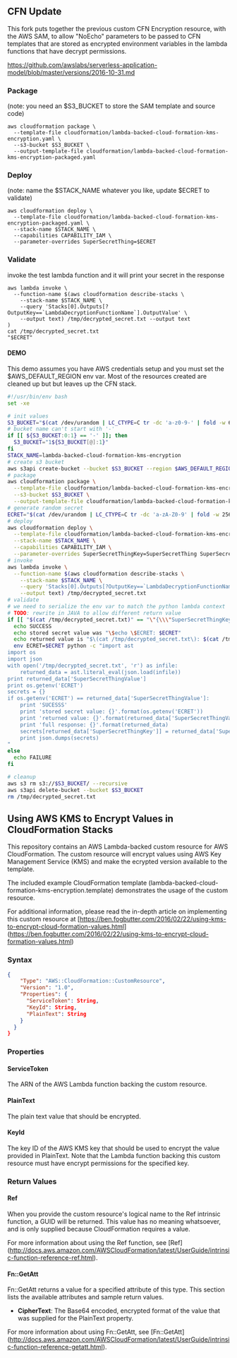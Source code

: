 ## CFN Update

This fork puts together the previous custom CFN Encryption resource,
with the AWS SAM, to allow "NoEcho" parameters to be passed to CFN templates
that are stored as encrypted environment variables in the lambda functions
that have decrypt permissions.

https://github.com/awslabs/serverless-application-model/blob/master/versions/2016-10-31.md

### Package

(note: you need an $S3_BUCKET to store the SAM template and source code)
```shell
aws cloudformation package \
  --template-file cloudformation/lambda-backed-cloud-formation-kms-encryption.yaml \
  --s3-bucket $S3_BUCKET \
  --output-template-file cloudformation/lambda-backed-cloud-formation-kms-encryption-packaged.yaml
```

### Deploy
(note: name the $STACK_NAME whatever you like, update $ECRET to validate)
```shell
aws cloudformation deploy \
  --template-file cloudformation/lambda-backed-cloud-formation-kms-encryption-packaged.yaml \
  --stack-name $STACK_NAME \
  --capabilities CAPABILITY_IAM \
  --parameter-overrides SuperSecretThing=$ECRET
```
### Validate
invoke the test lambda function and it will print your secret in the response
```shell
aws lambda invoke \
  --function-name $(aws cloudformation describe-stacks \
    --stack-name $STACK_NAME \
    --query 'Stacks[0].Outputs[?OutputKey==`LambdaDecryptionFunctionName`].OutputValue' \
    --output text) /tmp/decrypted_secret.txt --output text
)
cat /tmp/decrypted_secret.txt
"$ECRET"
```

#### DEMO
This demo assumes you have AWS credentials setup and you must set
the $AWS_DEFAULT_REGION env var. Most of the resources created are cleaned
up but but leaves up the CFN stack.
```bash
#!/usr/bin/env bash
set -xe

# init values
S3_BUCKET="$(cat /dev/urandom | LC_CTYPE=C tr -dc 'a-z0-9-' | fold -w 62 | head -n 1)"
# bucket name can't start with '-'
if [[ ${S3_BUCKET:0:1} == '-' ]]; then
  S3_BUCKET="1${S3_BUCKET[@]:1}"
fi
STACK_NAME=lambda-backed-cloud-formation-kms-encryption
# create s3 bucket
aws s3api create-bucket --bucket $S3_BUCKET --region $AWS_DEFAULT_REGION --create-bucket-configuration LocationConstraint=$AWS_DEFAULT_REGION
# package
aws cloudformation package \
  --template-file cloudformation/lambda-backed-cloud-formation-kms-encryption.yaml \
  --s3-bucket $S3_BUCKET \
  --output-template-file cloudformation/lambda-backed-cloud-formation-kms-encryption-packaged.yaml
# generate random secret
ECRET="$(cat /dev/urandom | LC_CTYPE=C tr -dc 'a-zA-Z0-9' | fold -w 256 | head -n 1)"
# deploy
aws cloudformation deploy \
  --template-file cloudformation/lambda-backed-cloud-formation-kms-encryption-packaged.yaml \
  --stack-name $STACK_NAME \
  --capabilities CAPABILITY_IAM \
  --parameter-overrides SuperSecretThingKey=SuperSecretThing SuperSecretThingValue=$ECRET
# invoke
aws lambda invoke \
  --function-name $(aws cloudformation describe-stacks \
    --stack-name $STACK_NAME \
    --query 'Stacks[0].Outputs[?OutputKey==`LambdaDecryptionFunctionName`].OutputValue' \
    --output text) /tmp/decrypted_secret.txt
# validate
# we need to serialize the env var to match the python lambda context
# TODO: rewrite in JAVA to allow different return value
if [[ "$(cat /tmp/decrypted_secret.txt)" == "\"{\\\"SuperSecretThingKey\\\": \\\"SuperSecretThing\\\", \\\"SuperSecretThingValue\\\": \\\"$ECRET\\\"}\"" ]]; then
  echo SUCCESS
  echo stored secret value was "\$echo \$ECRET: $ECRET"
  echo returned value is "$\(cat /tmp/decrypted_secret.txt\): $(cat /tmp/decrypted_secret.txt)"
  env ECRET=$ECRET python -c "import ast
import os
import json
with open('/tmp/decrypted_secret.txt', 'r') as infile:
    returned_data = ast.literal_eval(json.load(infile))
print returned_data['SuperSecretThingValue']
print os.getenv('ECRET')
secrets = {}
if os.getenv('ECRET') == returned_data['SuperSecretThingValue']:
    print 'SUCESSS'
    print 'stored secret value: {}'.format(os.getenv('ECRET'))
    print 'returned value: {}'.format(returned_data['SuperSecretThingValue'])
    print 'full response: {}'.format(returned_data)
    secrets[returned_data['SuperSecretThingKey']] = returned_data['SuperSecretThingValue']
    print json.dumps(secrets)
"
else
  echo FAILURE
fi

# cleanup
aws s3 rm s3://$S3_BUCKET/ --recursive
aws s3api delete-bucket --bucket $S3_BUCKET
rm /tmp/decrypted_secret.txt

```

## Using AWS KMS to Encrypt Values in CloudFormation Stacks

This repository contains an AWS Lambda-backed custom resource for AWS
CloudFormation. The custom resource will encrypt values using AWS Key
Management Service (KMS) and make the ecrypted version available to the
template.

The included example CloudFormation template
(lambda-backed-cloud-formation-kms-encryption.template) demonstrates the
usage of the custom resource.

For additional information, please read the in-depth article on
implementing this custom resource at
[https://ben.fogbutter.com/2016/02/22/using-kms-to-encrypt-cloud-formation-values.html]
(https://ben.fogbutter.com/2016/02/22/using-kms-to-encrypt-cloud-formation-values.html)

### Syntax

```json
{
    "Type": "AWS::CloudFormation::CustomResource",
    "Version": "1.0",
    "Properties": {
      "ServiceToken": String,
      "KeyId": String,
      "PlainText": String
    }
  }
}
```

### Properties

#### ServiceToken
The ARN of the AWS Lambda function backing the custom resource.

#### PlainText
The plain text value that should be encrypted.

#### KeyId
The key ID of the AWS KMS key that should be used to encrypt the value
provided in PlainText. Note that the Lambda function backing this
custom resource must have encrypt permissions for the specified key.


### Return Values

#### Ref

When you provide the custom resource's logical name to the Ref intrinsic
function, a GUID will be returned. This value has no meaning whatsoever,
and is only supplied because CloudFormation requires a value.

For more information about using the Ref function, see [Ref]
(http://docs.aws.amazon.com/AWSCloudFormation/latest/UserGuide/intrinsic-function-reference-ref.html).

#### Fn::GetAtt

Fn::GetAtt returns a value for a specified attribute of this type. This
section lists the available attributes and sample return values.

- **CipherText**: The Base64 encoded, encrypted format of the value that
                  was supplied for the PlainText property.

For more information about using Fn::GetAtt, see [Fn::GetAtt]
(http://docs.aws.amazon.com/AWSCloudFormation/latest/UserGuide/intrinsic-function-reference-getatt.html).
